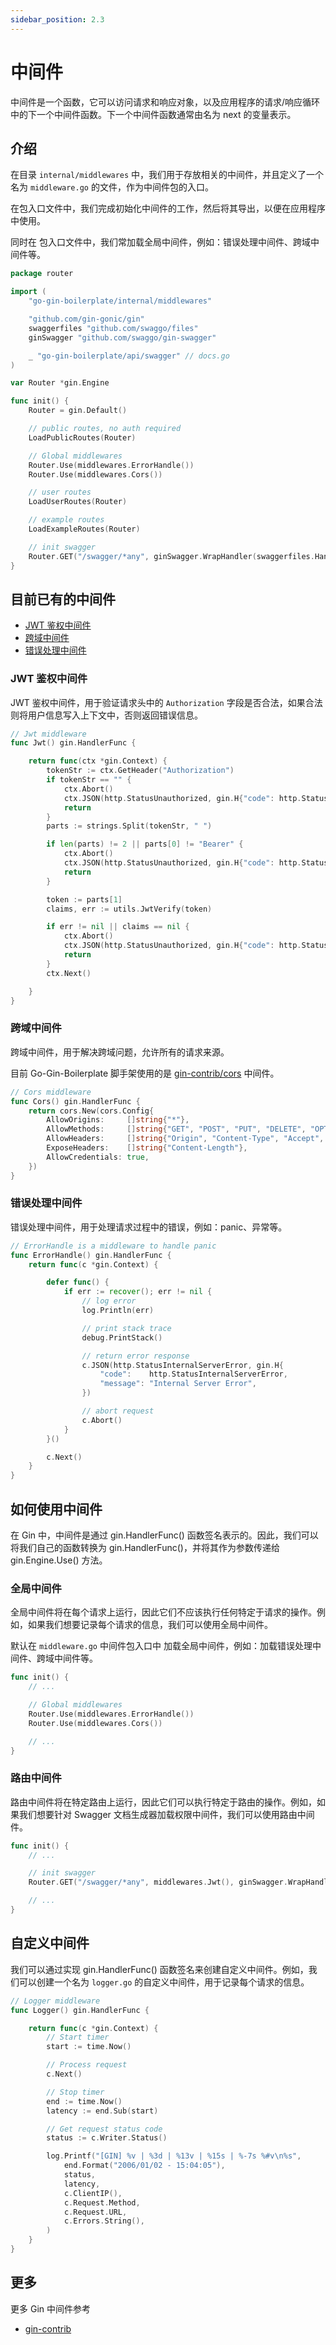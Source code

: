 ```yaml
---
sidebar_position: 2.3
---
```


# 中间件

中间件是一个函数，它可以访问请求和响应对象，以及应用程序的请求/响应循环中的下一个中间件函数。下一个中间件函数通常由名为 next 的变量表示。

## 介绍

在目录 `internal/middlewares` 中，我们用于存放相关的中间件，并且定义了一个名为 `middleware.go` 的文件，作为中间件包的入口。

在包入口文件中，我们完成初始化中间件的工作，然后将其导出，以便在应用程序中使用。

同时在 包入口文件中，我们常加载全局中间件，例如：错误处理中间件、跨域中间件等。

```go
package router

import (
	"go-gin-boilerplate/internal/middlewares"

	"github.com/gin-gonic/gin"
	swaggerfiles "github.com/swaggo/files"
	ginSwagger "github.com/swaggo/gin-swagger"

	_ "go-gin-boilerplate/api/swagger" // docs.go
)

var Router *gin.Engine

func init() {
	Router = gin.Default()

	// public routes, no auth required
	LoadPublicRoutes(Router)

	// Global middlewares
	Router.Use(middlewares.ErrorHandle())
	Router.Use(middlewares.Cors())

	// user routes
	LoadUserRoutes(Router)

	// example routes
	LoadExampleRoutes(Router)

	// init swagger
	Router.GET("/swagger/*any", ginSwagger.WrapHandler(swaggerfiles.Handler))
}


```

## 目前已有的中间件

- [JWT 鉴权中间件](https://github.com/sanjayheaven/go-gin-boilerplate/tree/main/internal/middlewares/jwt.go)
- [跨域中间件](https://github.com/sanjayheaven/go-gin-boilerplate/blob/main/internal/middlewares/cors.go)
- [错误处理中间件](https://github.com/sanjayheaven/go-gin-boilerplate/blob/main/internal/middlewares/errorHandle.go)

### JWT 鉴权中间件

JWT 鉴权中间件，用于验证请求头中的 `Authorization` 字段是否合法，如果合法则将用户信息写入上下文中，否则返回错误信息。

```go
// Jwt middleware
func Jwt() gin.HandlerFunc {

	return func(ctx *gin.Context) {
		tokenStr := ctx.GetHeader("Authorization")
		if tokenStr == "" {
			ctx.Abort()
			ctx.JSON(http.StatusUnauthorized, gin.H{"code": http.StatusUnauthorized, "message": "Not Authorized"})
			return
		}
		parts := strings.Split(tokenStr, " ")

		if len(parts) != 2 || parts[0] != "Bearer" {
			ctx.Abort()
			ctx.JSON(http.StatusUnauthorized, gin.H{"code": http.StatusUnauthorized, "message": "Not Authorized"})
			return
		}

		token := parts[1]
		claims, err := utils.JwtVerify(token)

		if err != nil || claims == nil {
			ctx.Abort()
			ctx.JSON(http.StatusUnauthorized, gin.H{"code": http.StatusUnauthorized, "message": "Not Authorized"})
			return
		}
		ctx.Next()

	}
}
```

### 跨域中间件

跨域中间件，用于解决跨域问题，允许所有的请求来源。

目前 Go-Gin-Boilerplate 脚手架使用的是 [gin-contrib/cors](https://github.com/gin-contrib/cors) 中间件。

```go
// Cors middleware
func Cors() gin.HandlerFunc {
	return cors.New(cors.Config{
		AllowOrigins:     []string{"*"},
		AllowMethods:     []string{"GET", "POST", "PUT", "DELETE", "OPTIONS"},
		AllowHeaders:     []string{"Origin", "Content-Type", "Accept", "Authorization"},
		ExposeHeaders:    []string{"Content-Length"},
		AllowCredentials: true,
	})
}
```

### 错误处理中间件

错误处理中间件，用于处理请求过程中的错误，例如：panic、异常等。

```go
// ErrorHandle is a middleware to handle panic
func ErrorHandle() gin.HandlerFunc {
	return func(c *gin.Context) {

		defer func() {
			if err := recover(); err != nil {
				// log error
				log.Println(err)

				// print stack trace
				debug.PrintStack()

				// return error response
				c.JSON(http.StatusInternalServerError, gin.H{
					"code":    http.StatusInternalServerError,
					"message": "Internal Server Error",
				})

				// abort request
				c.Abort()
			}
		}()

		c.Next()
	}
}

```

## 如何使用中间件

在 Gin 中，中间件是通过 gin.HandlerFunc() 函数签名表示的。因此，我们可以将我们自己的函数转换为 gin.HandlerFunc()，并将其作为参数传递给 gin.Engine.Use() 方法。

### 全局中间件

全局中间件将在每个请求上运行，因此它们不应该执行任何特定于请求的操作。例如，如果我们想要记录每个请求的信息，我们可以使用全局中间件。

默认在 `middleware.go` 中间件包入口中 加载全局中间件，例如：加载错误处理中间件、跨域中间件等。

```go
func init() {
    // ...

	// Global middlewares
	Router.Use(middlewares.ErrorHandle())
	Router.Use(middlewares.Cors())

    // ...
}
```

### 路由中间件

路由中间件将在特定路由上运行，因此它们可以执行特定于路由的操作。例如，如果我们想要针对 Swagger 文档生成器加载权限中间件，我们可以使用路由中间件。

```go
func init() {
    // ...

    // init swagger
    Router.GET("/swagger/*any", middlewares.Jwt(), ginSwagger.WrapHandler(swaggerfiles.Handler))

    // ...
}

```

## 自定义中间件

我们可以通过实现 gin.HandlerFunc() 函数签名来创建自定义中间件。例如，我们可以创建一个名为 `logger.go` 的自定义中间件，用于记录每个请求的信息。

```go
// Logger middleware
func Logger() gin.HandlerFunc {

    return func(c *gin.Context) {
        // Start timer
        start := time.Now()

        // Process request
        c.Next()

        // Stop timer
        end := time.Now()
        latency := end.Sub(start)

        // Get request status code
        status := c.Writer.Status()

        log.Printf("[GIN] %v | %3d | %13v | %15s | %-7s %#v\n%s",
            end.Format("2006/01/02 - 15:04:05"),
            status,
            latency,
            c.ClientIP(),
            c.Request.Method,
            c.Request.URL,
            c.Errors.String(),
        )
    }
}
```

## 更多

更多 Gin 中间件参考

- [gin-contrib](https://github.com/orgs/gin-contrib/repositories?q=middleware&type=all&language=&sort=)
